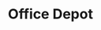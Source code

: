 ---
title: "Office Depot"
url: /portland/office-depot-southeast-martin-luther-king-junior-boulevard/
shop: Schreibwaren
---